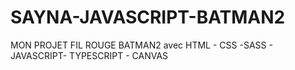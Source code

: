 # SAYNA-JAVASCRIPT-BATMAN2
MON PROJET FIL ROUGE BATMAN2 avec HTML - CSS -SASS - JAVASCRIPT- TYPESCRIPT - CANVAS
